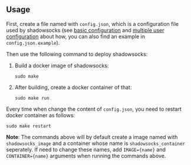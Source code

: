 ## Usage

First, create a file named with `config.json`, which is a configuration file
used by shadowsocks (see [basic configuration][0] and [multiple user
configuration][1] about how, you can also find an example in
`config.json.example`).

Then use the following command to deploy shadowsocks:

1.  Build a docker image of shadowsocks:

        sudo make

2.  After building, create a docker container of that:

        sudo make run

Every time when change the content of `config.json`, you need to restart docker
container as follows:

    sudo make restart

**Note**: The commands above will by default create a image named with
`shadowsocks_image` and a container whose name is `shadowsocks_container`
seperately. If need to change these names, add `IMAGE={name}` and
`CONTAINER={name}` arguments when running the commands above.

[0]: https://github.com/shadowsocks/shadowsocks/wiki/Configuration-via-Config-File
[1]: https://github.com/shadowsocks/shadowsocks/wiki/Configure-Multiple-Users

